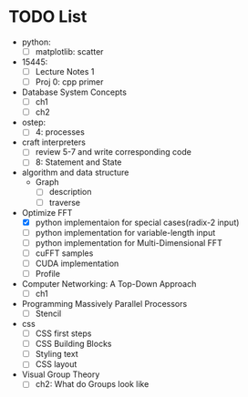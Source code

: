 # TODO List
* python:
  * [ ] matplotlib: scatter
* 15445:
  * [ ] Lecture Notes 1
  * [ ] Proj 0: cpp primer 
* Database System Concepts
  * [ ] ch1
  * [ ] ch2
* ostep:
  * [ ] 4: processes
* craft interpreters
  * [ ] review 5-7 and write corresponding code
  * [ ] 8: Statement and State
* algorithm and data structure
  * Graph
    * [ ] description
    * [ ] traverse
* Optimize FFT
  * [x] python implementaion for special cases(radix-2 input)
  * [ ] python implementation for variable-length input
  * [ ] python implementation for Multi-Dimensional FFT
  * [ ] cuFFT samples
  * [ ] CUDA implementation
  * [ ] Profile
* Computer Networking: A Top-Down Approach
  * [ ] ch1
* Programming Massively Parallel Processors
  * [ ] Stencil
* css
  * [ ] CSS first steps
  * [ ] CSS Building Blocks
  * [ ] Styling text
  * [ ] CSS layout
* Visual Group Theory
  * [ ] ch2: What do Groups look like
